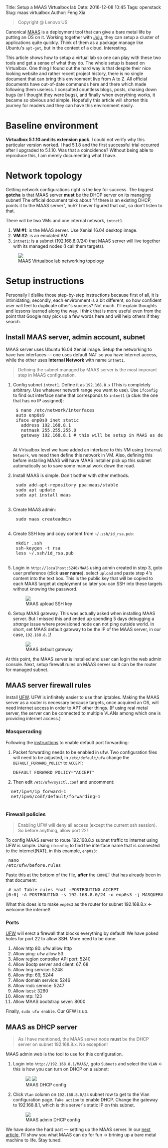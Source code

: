  Title: Setup a MAAS Virtualbox lab
Date: 2016-12-08 10:45
Tags: openstack
Slug: maas virtualbox
Author: Feng Xia

> <span class="myhighlight">Copyright @ Lenovo US</span>

Canonical [MAAS][1] is a deployment tool that can give a bare metal
life by putting an OS on it. Working together with [Juju][2], they can
setup a cluster of applications quite quickly. Think of them as a
package manage like Ubuntu's `apt-get`, but in the context of a
cloud. Interesting.

[1]: http://maas.io/
[2]: https://www.ubuntu.com/cloud/juju

This article shows how to setup a virtual lab so one can play with
these two tools and get a sense of what they do. The whole setup is
based on Virtualbox. One thing I found out the hard way is that
despite their nice looking website and rather recent project history,
there is no single document that can bring this environment live from
A to Z. All official documents have out-of-date commands here and
there which made following them useless. I consulted countless blogs,
posts, chasing down bugs (or I thought they were bugs), and finally
when everything works, it became so obvious and simple. Hopefully this
article will shorten this journey for readers and they can have this
environment easily.


# Baseline environment

**Virtualbox 5.1.10 and its extension pack**. I could not verify why
this particular version worked. I had 5.1.8 and the first
successful trial occurred after I upgraded to 5.1.10. Was that a
coincidence? Without being able to reproduce this, I am merely
documenting what I have.

# Network topology

Getting network configurations right is the key for success. The
biggest **gotcha** is that MAAS server **must** be the DHCP server on
its managing subnet! The official document talks about "if there is an
existing DHCP, points it to the MAAS server", huh? I never figured
that out, so don't listen to that.

There will be two VMs and one internal network, `intnet1`.

1. **VM #1**: is the MAAS server. Use Xenial 16.04 desktop image.
2. **VM #2**: is an emulated BM.
3. `intnet1`: is a subnet (192.168.8.0/24) that MAAS server will
   live together with its managed nodes (I call them targets).

<figure class="row">
  <img src="/images/maas_networking_topology.png"
       class="center-block img-responsive" />
  <figcaption>MAAS Virtualbox lab networking topology</figcaption>
</figure>

# Setup instructions

Personally I dislike those step-by-step instructions because first of
all, it is intimidating; secondly, each environment is a bit
different, so how confident user will feel to duplicate other's
success? Not much. I'll explain thoughts and lessons learned along the
way. I think that is more useful even from the point that Google may
pick up a few words here and will help others if they search.

## Install MAAS server, admin account, subnet

MAAS server uses Ubuntu 16.04 Xenial image. Setup the
networking to have two interfaces &mdash; one uses default NAT so you
have internet access, while the other uses **Internal Network** with
name `intnet1`.

> Defining the subnet managed by MAAS server is the most imporant step
  in MAAS configuration.

1. Config subnet `intnet1`. Define it as `192.168.8.x` (This is
   completely arbitrary. Use whatever network range you want to
   use). Use `ifconfig` to find out interface name that corresponds to
   `intnet1` (a clue: the one that has no IP assigned):

    <pre class="brush:bash;">
    $ nano /etc/network/interfaces
    auto enp0s9
    iface enp0s9 inet static
      address 192.168.8.1
      netmask 255.255.255.0
      gateway 192.168.8.1 # this will be setup in MAAS as default gateway!
    </pre>

    At Virtualbox level we have added an interface to this VM using
    `Internal Network`, we need then define this network in VM. Also,
    defining this before installing MAAS will have MAAS installer pick
    up this subnet automatically so to save some manual work down the
    road.

2. Install MAAS is simple. Don't bother with other methods.
    <pre class="brush:bash;">
    sudo add-apt-repository ppa:maas/stable
    sudo apt update
    sudo apt install maas
    </pre>

3. Create MAAS admin: 
    <pre class="brush:bash;">
    sudo maas createadmin
    </pre>

4. Create SSH key and copy content from `~/.ssh/id_rsa.pub`:
    <pre class="brush:bash;">
    mkdir .ssh
    ssh-keygen -t rsa
    less ~/.ssh/id_rsa.pub
    </pre>

5. Login in `http://localhost:5240/MAAS` using admin created in step
  3, goto user preference (click __user name__).
  select `upload` and paste step 4's content into the text box. This is
  the public key that will be copied to each MAAS target at
  deployment so later you can SSH into these targets without knowing
  the password.

    <figure class="row">
      <img src="/images/maas%20ssh%20key.png"
           class="center-block img-responsive" />
      <figcaption>MAAS upload SSH key</figcaption>
    </figure>

6. Setup MAAS gateway. This was actually asked when installing MAAS
    server. But I missed this and ended up spending 5 days debugging a
    _strange_ issue where provisioned node can not ping outside world.
    In short, set MAAS default gateway to be the IP of the MAAS
    server, in our case, `192.168.8.1`!

    <figure class="row">
      <img src="/images/maas%20default%20gateway.png"
           class="center-block img-responsive" />
      <figcaption>MAAS default gateway</figcaption>
    </figure>
    
At this point, the MAAS server is installed and user can login the web
admin console. Next, setup firewall rules on MAAS server so it can be
the router for managed subnet.

## MAAS server firewall rules

Install [UFW][]. UFW is infinitely easier to use than iptables. Making
the MAAS server as a router is necessary because targets, once
acquired an OS, will need internet access in order to APT other
things. (If using real metal server, the server can be connected to
multiple VLANs among which one is providing internet access.)

[UFW]: https://help.ubuntu.com/community/UFW

### Masquerading

Following the [instructions][4] to enable default port forwarding:

[4]: https://help.ubuntu.com/lts/serverguide/firewall.html

1. Packet forwarding needs to be enabled in ufw. Two configuration
   files will need to be adjusted, in `/etc/default/ufw` change the
   `DEFAULT_FORWARD_POLICY` to `ACCEPT`:
   <pre class="brush:bash;">
   DEFAULT_FORWARD_POLICY="ACCEPT"
   </pre>

2. Then edit `/etc/ufw/sysctl.conf` and uncomment:
  <pre class="brush:bash;">
  net/ipv4/ip_forward=1
  net/ipv6/conf/default/forwarding=1
  </pre>
  
### Firewall policies

> Enabling UFW will deny all access (except the current ssh
> session). So before anything, allow port 22!

To config MAAS server to route 192.168.8.x subnet traffic to internet
using UFW is simple. Using `ifconfig` to find the interface name that
is connected to the internet(NAT), in this example, `enp0s3`:
    <pre class="brush:bash;">
    nano /etc/ufw/before.rules
    </pre>

Paste this at the bottom of the file, **after** the `COMMIT` that has
already been in that document:
    <pre class="brush:bash;">
    # nat Table rules
    *nat
    :POSTROUTING ACCEPT [0:0]
    -A POSTROUTING -s 192.168.8.0/24 -o enp0s3 -j MASQUERADE
    COMMIT
    </pre>

What this does is to make `enp0s3` as the router for subnet
192.168.8.x &larr; welcome the internet!

### Ports

[UFW][] will erect a firewall that blocks everything by default! We
have poked holes for port 22 to allow SSH. More need to be done:

1. Allow http 80: ufw allow http
2. Allow ping: ufw allow 53
3. Allow region controller API port: 5240
4. Allow Bootp server and client: 67, 68
5. Allow Img service: 5248
6. Allow tftp: 69, 5244
7. Allow domain service: 5246
8. Allow rndc service: 5247
9. Allow iscsi: 3260
10. Allow ntp: 123
11. Allow MAAS bootstrap sever: 8000

Finally, `sudo ufw enable`. Our GFW is up.

## MAAS as DHCP server

> As I have mentioned, the MAAS server node **must** be the DHCP
> server on subnet 192.168.8.x. No exception!

MAAS admin web is the tool to use for this configuration. 

1. Login into `http://192.168.8.1/MAAS/`, goto `Subnets` and select
   the `VLAN` &larr; this is how you can turn on DHCP on a subnet:

    <figure class="row">
      <img src="/images/maas_vlan_config.png"
           class="center-block img-responsive" />
      <img src="/images/maas_subnet_config.png"
           class="center-block img-responsive" />    
      <figcaption>MAAS  DHCP config</figcaption>
    </figure>

2. Click `Vlan` column on `192.168.8.0/24` subnet row to get to the
   Vlan configuration page. `Take action` to enable DHCP. Change the
   gateway to 192.168.8.1, which is this server's static IP on this
   subnet.

    <figure class="row">
      <img src="/images/maas_dhcp_config.png"
           class="center-block img-responsive" />
      <figcaption>MAAS admin DHCP config</figcaption>
    </figure>


We have done the hard part &mdash; setting up the MAAS server. In our
[next article][3], I'll show you what MAAS can do for fun &rarr;
brining up a bare metal machine to life. Stay tuned.

[3]: {filename}/workspace/openstack/maas_target.md
